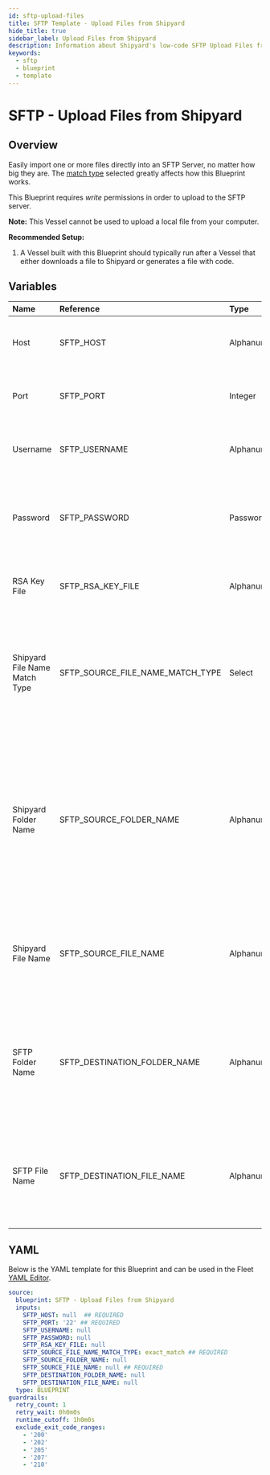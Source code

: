 ```yaml
---
id: sftp-upload-files
title: SFTP Template - Upload Files from Shipyard
hide_title: true
sidebar_label: Upload Files from Shipyard
description: Information about Shipyard's low-code SFTP Upload Files from Shipyard blueprint. Easily import one or more files directly into an SFTP Server, no matter how big they are.
keywords:
  - sftp
  - blueprint
  - template
---
```


# SFTP - Upload Files from Shipyard

## Overview

Easily import one or more files directly into an SFTP Server, no matter how big they are. The [match type](https://www.shipyardapp.com/docs/reference/blueprint-library/match-type/) selected greatly affects how this Blueprint works.

This Blueprint requires _write_ permissions in order to upload to the SFTP server. 

**Note:** This Vessel cannot be used to upload a local file from your computer.

**Recommended Setup:**

1. A Vessel built with this Blueprint should typically run after a Vessel that either downloads a file to Shipyard or generates a file with code. 

## Variables

| Name | Reference | Type | Required | Default | Options | Description             |
|:-----|:----------|:-----|:---------|:--------|:--------|:------------------------|
| Host | SFTP_HOST | Alphanumeric | :white_check_mark: | - | - | Domain or IP address of the SFTP server to connect to. |
| Port | SFTP_PORT | Integer | :white_check_mark: | `"22"` | - | Number for the port to connect to. `22` is used by default. |
| Username | SFTP_USERNAME | Alphanumeric | :heavy_minus_sign: | - | - | Value of the configured username in the SFTP server. |
| Password | SFTP_PASSWORD | Password | :heavy_minus_sign: | - | - | Value of the configured password associated to the username on the SFTP server. |
| RSA Key File | SFTP_RSA_KEY_FILE | Alphanumeric | :heavy_minus_sign: | - | - | The file name of an RSA Key that you want to use. |
| Shipyard File Name Match Type | SFTP_SOURCE_FILE_NAME_MATCH_TYPE | Select | :white_check_mark: | `exact_match` | Exact Match: `exact_match`<br></br><br></br>Regex Match: `regex_match`<br></br><br></br> | Determines if the text in "Shipyard File Name" will look for one file with exact match, or multiple files using regex. |
| Shipyard Folder Name | SFTP_SOURCE_FOLDER_NAME | Alphanumeric | :heavy_minus_sign: | - | - | Name of the local folder on Shipyard to upload the target file from. IName of the folder where the file is stored in the SFTP server. Leaving blank will default to the root directory. |
| Shipyard File Name | SFTP_SOURCE_FILE_NAME | Alphanumeric | :white_check_mark: | - | - | Name of the target file on Shipyard. Can be regex if "Match Type" is set accordingly. |
| SFTP Folder Name | SFTP_DESTINATION_FOLDER_NAME | Alphanumeric | :heavy_minus_sign: | - | - | Folder where the file(s) should be uploaded. Leaving blank will place the file in the root directory of the SFTP. |
| SFTP File Name | SFTP_DESTINATION_FILE_NAME | Alphanumeric | :heavy_minus_sign: | - | - | What to name the file(s) being uploaded to the SFTP. If left blank, defaults to the original file name(s). |




## YAML

Below is the YAML template for this Blueprint and can be used in the
Fleet [YAML Editor](../../reference/fleets/yaml-editor.md).

```yaml
source:
  blueprint: SFTP - Upload Files from Shipyard
  inputs:
    SFTP_HOST: null  ## REQUIRED
    SFTP_PORT: '22' ## REQUIRED
    SFTP_USERNAME: null
    SFTP_PASSWORD: null
    SFTP_RSA_KEY_FILE: null
    SFTP_SOURCE_FILE_NAME_MATCH_TYPE: exact_match ## REQUIRED
    SFTP_SOURCE_FOLDER_NAME: null
    SFTP_SOURCE_FILE_NAME: null ## REQUIRED
    SFTP_DESTINATION_FOLDER_NAME: null
    SFTP_DESTINATION_FILE_NAME: null
  type: BLUEPRINT
guardrails:
  retry_count: 1
  retry_wait: 0h0m0s
  runtime_cutoff: 1h0m0s
  exclude_exit_code_ranges:
    - '200'
    - '202'
    - '205'
    - '207'
    - '210'
 ```


